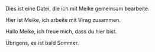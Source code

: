 Dies ist eine Datei, die ich mit Meike gemeinsam bearbeite.

Hier ist Meike, ich arbeite mit Virag zusammen.

Hallo Meike, ich freue mich, dass du hier bist.

Übrigens, es ist bald Sommer.